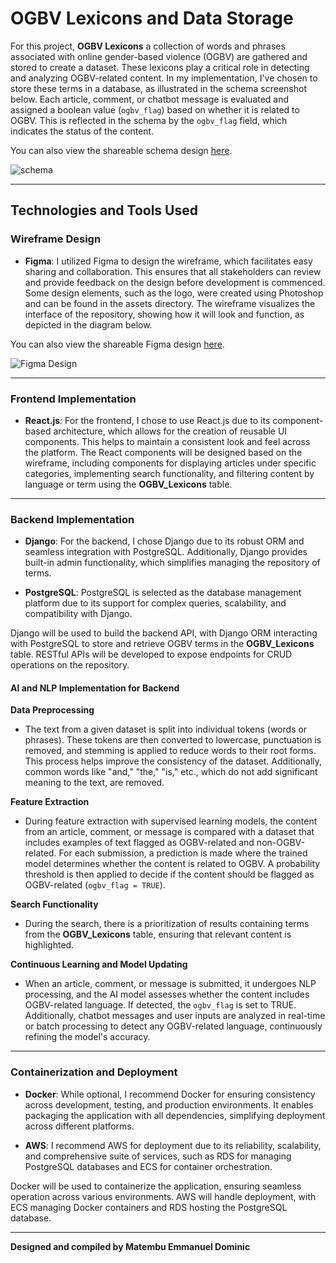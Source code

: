 # OGBV Lexicons and Data Storage

For this project, **OGBV Lexicons** a collection of words and phrases associated with online gender-based violence (OGBV) are gathered and stored to create a dataset. These lexicons play a critical role in detecting and analyzing OGBV-related content. In my implementation, I've chosen to store these terms in a database, as illustrated in the schema screenshot below. Each article, comment, or chatbot message is evaluated and assigned a boolean value (`ogbv_flag`) based on whether it is related to OGBV. This is reflected in the schema by the `ogbv_flag` field, which indicates the status of the content.

You can also view the shareable schema design [here](https://app.quickdatabasediagrams.com/#/d/7jIX45).

![schema](https://github.com/user-attachments/assets/48116645-f636-4ef4-99b5-641d5cc18274)

---

## Technologies and Tools Used

### Wireframe Design

- **Figma**: I utilized Figma to design the wireframe, which facilitates easy sharing and collaboration. This ensures that all stakeholders can review and provide feedback on the design before development is commenced. Some design elements, such as the logo, were created using Photoshop and can be found in the assets directory. The wireframe visualizes the interface of the repository, showing how it will look and function, as depicted in the diagram below.

You can also view the shareable Figma design [here](https://www.figma.com/design/elChN4usl0oCrQL7lr8GiE/Online-Gender-Based-Violence?node-id=0-1&t=n9Buae8R5OejGhdG-1).

![Figma Design](https://github.com/user-attachments/assets/186fc861-c7a7-42f8-8bd4-066ba05847e0)

---

### Frontend Implementation

- **React.js**: For the frontend, I chose to use React.js due to its component-based architecture, which allows for the creation of reusable UI components. This helps to maintain a consistent look and feel across the platform. The React components will be designed based on the wireframe, including components for displaying articles under specific categories, implementing search functionality, and filtering content by language or term using the **OGBV_Lexicons** table.

---

### Backend Implementation

- **Django**: For the backend, I chose Django due to its robust ORM and seamless integration with PostgreSQL. Additionally, Django provides built-in admin functionality, which simplifies managing the repository of terms.
  
- **PostgreSQL**: PostgreSQL is selected as the database management platform due to its support for complex queries, scalability, and compatibility with Django.

Django will be used to build the backend API, with Django ORM interacting with PostgreSQL to store and retrieve OGBV terms in the **OGBV_Lexicons** table. RESTful APIs will be developed to expose endpoints for CRUD operations on the repository.

#### AI and NLP Implementation for Backend

**Data Preprocessing**

- The text from a given dataset is split into individual tokens (words or phrases). These tokens are then converted to lowercase, punctuation is removed, and stemming is applied to reduce words to their root forms. This process helps improve the consistency of the dataset. Additionally, common words like "and," "the," "is," etc., which do not add significant meaning to the text, are removed.

**Feature Extraction**

- During feature extraction with supervised learning models, the content from an article, comment, or message is compared with a dataset that includes examples of text flagged as OGBV-related and non-OGBV-related. For each submission, a prediction is made where the trained model determines whether the content is related to OGBV. A probability threshold is then applied to decide if the content should be flagged as OGBV-related (`ogbv_flag = TRUE`).

**Search Functionality**

- During the search, there is a prioritization of results containing terms from the **OGBV_Lexicons** table, ensuring that relevant content is highlighted.

**Continuous Learning and Model Updating**

- When an article, comment, or message is submitted, it undergoes NLP processing, and the AI model assesses whether the content includes OGBV-related language. If detected, the `ogbv_flag` is set to TRUE. Additionally, chatbot messages and user inputs are analyzed in real-time or batch processing to detect any OGBV-related language, continuously refining the model's accuracy.

---

### Containerization and Deployment

- **Docker**: While optional, I recommend Docker for ensuring consistency across development, testing, and production environments. It enables packaging the application with all dependencies, simplifying deployment across different platforms.
  
- **AWS**: I recommend AWS for deployment due to its reliability, scalability, and comprehensive suite of services, such as RDS for managing PostgreSQL databases and ECS for container orchestration.

Docker will be used to containerize the application, ensuring seamless operation across various environments. AWS will handle deployment, with ECS managing Docker containers and RDS hosting the PostgreSQL database.

---

**Designed and compiled by Matembu Emmanuel Dominic**
